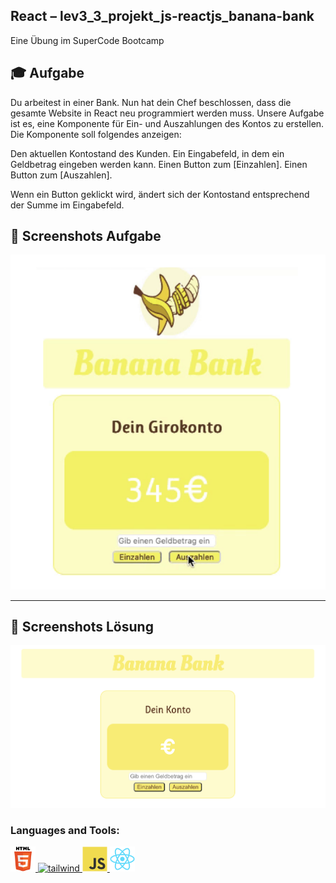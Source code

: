 ## React – lev3_3_projekt_js-reactjs_banana-bank

Eine Übung im SuperCode Bootcamp

## 🎓 Aufgabe

Du arbeitest in einer Bank. Nun hat dein Chef beschlossen, dass die gesamte Website in React neu programmiert werden muss. Unsere Aufgabe ist es, eine Komponente für Ein- und Auszahlungen des Kontos zu erstellen.
Die Komponente soll folgendes anzeigen:

Den aktuellen Kontostand des Kunden.
Ein Eingabefeld, in dem ein Geldbetrag eingeben werden kann.
Einen Button zum [Einzahlen].
Einen Button zum [Auszahlen].

Wenn ein Button geklickt wird, ändert sich der Kontostand entsprechend der Summe im Eingabefeld.

## 📸 Screenshots Aufgabe

![App Screenshot](public/img/screen.png)

<hr>

## 📸 Screenshots Lösung

![App Screenshot](public/img/screen_1.png)

<p align="left">
</p>

<h3 align="left">Languages and Tools:</h3>
<p align="left"> <a href="https://www.w3schools.com/html/" target="_blank" rel="noreferrer"> <img src="https://raw.githubusercontent.com/devicons/devicon/master/icons/html5/html5-original-wordmark.svg" alt="html5" width="40" height="40"/> </a>
<a href="https://www.w3schools.io/css/tailwind-introduction/" target="_blank" rel="noreferrer"> <img src="https://avatars.githubusercontent.com/u/67109815?s=200&v=4" alt="tailwind" width="40" height="40"/> </a> 
<a href="https://www.w3schools.com/js/" target="_blank" rel="noreferrer"> <img src="https://raw.githubusercontent.com/devicons/devicon/master/icons/javascript/javascript-original.svg" alt="css3" width="40" height="40"/> </a> 
<a href="https://www.w3schools.com/react/" target="_blank" rel="noreferrer"> <img src="https://raw.githubusercontent.com/izumin5210/emojipack-for-devicon/master/png/react.png" alt="react" width="40" height="40"/> </a></p>
